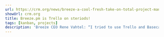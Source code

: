 ```yaml
---
url: https://crm.org/news/breeze-a-cool-fresh-take-on-total-project-management
showUrl: crm.org
title: Breeze.pm is Trello on steriods!
tags: [kanban, projects]
description: 'Breeze CEO Rene Vahtel: “I tried to use Trello and Basecamp and they failed to solve my problems ... Breeze is a Trello and Basecamp mashup that adds a lot of the missing functionality that is needed for everyday project management activities.”'
---
```

